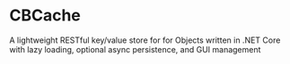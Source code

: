 # CBCache
A lightweight RESTful key/value store for for Objects written in .NET Core with lazy loading, optional async persistence, and GUI management
